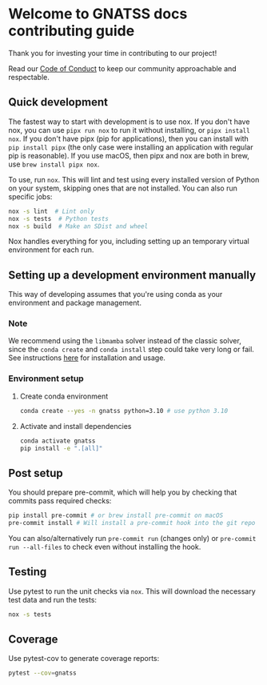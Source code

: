# Welcome to GNATSS docs contributing guide

Thank you for investing your time in contributing to our project!

Read our
[Code of Conduct](https://github.com/uw-ssec/code-of-conduct/blob/main/CODE_OF_CONDUCT.md)
to keep our community approachable and respectable.

## Quick development

The fastest way to start with development is to use nox. If you don't have nox,
you can use `pipx run nox` to run it without installing, or `pipx install nox`.
If you don't have pipx (pip for applications), then you can install with
`pip install pipx` (the only case were installing an application with regular
pip is reasonable). If you use macOS, then pipx and nox are both in brew, use
`brew install pipx nox`.

To use, run `nox`. This will lint and test using every installed version of
Python on your system, skipping ones that are not installed. You can also run
specific jobs:

```bash
nox -s lint  # Lint only
nox -s tests  # Python tests
nox -s build  # Make an SDist and wheel
```

Nox handles everything for you, including setting up an temporary virtual
environment for each run.

## Setting up a development environment manually

This way of developing assumes that you're using conda as your environment and
package management.

### Note

We recommend using the `libmamba` solver instead of the classic solver, since
the `conda create` and `conda install` step could take very long or fail. See
instructions
[here](https://conda.github.io/conda-libmamba-solver/getting-started/) for
installation and usage.

### Environment setup

1. Create conda environment

   ```bash
   conda create --yes -n gnatss python=3.10 # use python 3.10
   ```

2. Activate and install dependencies

   ```bash
   conda activate gnatss
   pip install -e ".[all]"
   ```

## Post setup

You should prepare pre-commit, which will help you by checking that commits pass
required checks:

```bash
pip install pre-commit # or brew install pre-commit on macOS
pre-commit install # Will install a pre-commit hook into the git repo
```

You can also/alternatively run `pre-commit run` (changes only) or
`pre-commit run --all-files` to check even without installing the hook.

## Testing

Use pytest to run the unit checks via `nox`. This will download the necessary
test data and run the tests:

```bash
nox -s tests
```

## Coverage

Use pytest-cov to generate coverage reports:

```bash
pytest --cov=gnatss
```
